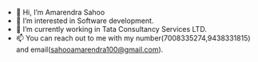 - 👋 Hi, I’m Amarendra Sahoo
- 👀 I’m interested in Software development.
- 🌱 I’m currently working in Tata Consultancy Services LTD.
- 📫 You can reach out to me with my number(7008335274,9438331815) and email(sahooamarendra100@gmail.com).

<!---
sahooamarendra100/sahooamarendra100 is a ✨ special ✨ repository because its `README.md` (this file) appears on your GitHub profile.
You can click the Preview link to take a look at your changes.
--->
